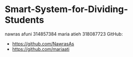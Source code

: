 # Smart-System-for-Dividing-Students
nawras afuni 314857384
maria atieh 318087723
GitHub:  
- https://github.com/NawrasAs  
- https://github.com/mariaati 
